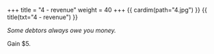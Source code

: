 +++
title = "4 - revenue"
weight = 40
+++
{{ cardim(path="4.jpg") }}
{{ title(txt="4 - revenue") }}

*Some debtors always owe you money.*

Gain $5.
